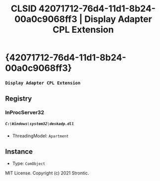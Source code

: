 ﻿---
title: "CLSID 42071712-76d4-11d1-8b24-00a0c9068ff3 | Display Adapter CPL Extension"
excerpt: What is COM-Object CLSID 42071712-76d4-11d1-8b24-00a0c9068ff3?
---

# {42071712-76d4-11d1-8b24-00a0c9068ff3}

### `Display Adapter CPL Extension`

## Registry


### InProcServer32

##### `C:\Windows\system32\deskadp.dll`
* ThreadingModel: `Apartment`

## Instance

* Type: `ComObject`

MIT License. Copyright (c) 2021 Strontic.


